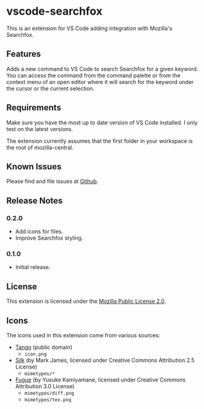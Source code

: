 # vscode-searchfox

This is an extension for VS Code adding integration with Mozilla's Searchfox.

## Features

Adds a new command to VS Code to search Searchfox for a given keyword. You can
access the command from the command palette or from the context menu of an open
editor where it will search for the keyword under the cursor or the current
selection.

## Requirements

Make sure you have the most up to date version of VS Code installed. I only test on the latest versions.

The extension currently assumes that the first folder in your workspace is the root of mozilla-central.

## Known Issues

Please find and file issues at [Github](https://github.com/FractalBrew/vscode-searchfox/issues).

## Release Notes

### 0.2.0

* Add icons for files.
* Improve Searchfox styling.

### 0.1.0

* Initial release.

## License

This extension is licensed under the [Mozilla Public License 2.0](https://www.mozilla.org/en-US/MPL/2.0/).

## Icons

The icons used in this extension come from various sources:

* [Tango](http://tango.freedesktop.org/) (public domain)
  * `icon.png`
* [Silk](http://www.famfamfam.com/lab/icons/silk/) (by Mark James, licensed under Creative Commons Attribution 2.5 License)
  * `mimetypes/*`
* [Fugue](http://p.yusukekamiyamane.com/) (by Yusuke Kamiyamane, licensed under Creative Commons Attribution 3.0 License)
  * `mimetypes/diff.png`
  * `mimetypes/tex.png`
